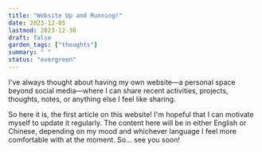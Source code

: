 ```yaml
---
title: "Website Up and Running!"
date: 2023-12-05
lastmod: 2023-12-30
draft: false
garden_tags: ["thoughts"]
summary: " "
status: "evergreen"
---
```


I've always thought about having my own website—a personal space beyond social media—where I can share recent activities, projects, thoughts, notes, or anything else I feel like sharing.

So here it is, the first article on this website! I'm hopeful that I can motivate myself to update it regularly. The content here will be in either English or Chinese, depending on my mood and whichever language I feel more comfortable with at the moment. So... see you soon!